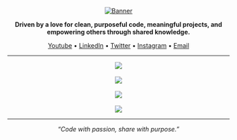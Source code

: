 <p align="center">
  <a href="https://github.com/mohabcodex">
    <img src="https://i.postimg.cc/WpWsgXt6/laptop-with-glowing-screen-table-dark-top-view-copy-space.png" alt="Banner" />
  </a>
</p>

<p align="center">
  <b>Driven by a love for clean, purposeful code, meaningful projects, and empowering others through shared knowledge.</b>
</p>

<p align="center">
  <a href="https://youtube.com/@mohabcodex">Youtube</a> •
  <a href="https://linkedin.com/in/mohabcodex">LinkedIn</a> •
  <a href="https://twitter.com/mohabcodex">Twitter</a> •
  <a href="https://instagram.com/mohabcodex">Instagram</a> •
  <a href="mailto:mohabcodex@gmail.com">Email</a> 
</p>

---

<p align="center">
  <a href="https://skillicons.dev">
    <img src="https://skillicons.dev/icons?i=html,css,js,py,java,cpp,c,lua,md&perline=9" />
    <br><br>
    <img src="https://skillicons.dev/icons?i=bootstrap,django,spring,mysql,sqlite&perline=8" />
    <br><br>
    <img src="https://skillicons.dev/icons?i=vscode,git,github,postman,notion,obsidian&perline=8" />
    <br><br>
    <img src="https://skillicons.dev/icons?i=photoshop,premiere,ae,ai&perline=8" />
  </a>
</p>
<hr>

<p align="center">
  <em>“Code with passion, share with purpose.”</em>
</p>
